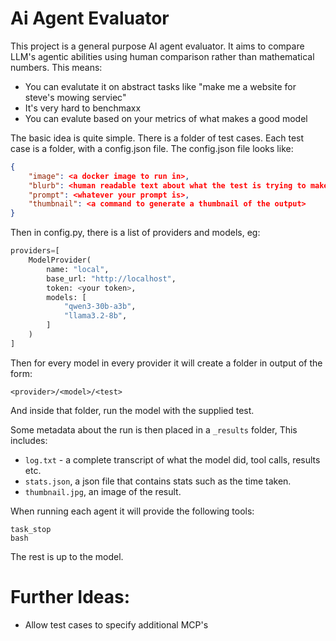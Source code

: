 # Ai Agent Evaluator

This project is a general purpose AI agent evaluator. It aims to compare LLM's agentic abilities using human comparison rather than mathematical numbers. This means:
 - You can evalutate it on abstract tasks like "make me a website for steve's mowing serviec"
 - It's very hard to benchmaxx
 - You can evalute based on your metrics of what makes a good model

The basic idea is quite simple. There is a folder of test cases.
Each test case is a folder, with a config.json file. The config.json file looks like:
```json
{
    "image": <a docker image to run in>,
    "blurb": <human readable text about what the test is trying to make the model do>,
    "prompt": <whatever your prompt is>,
    "thumbnail": <a command to generate a thumbnail of the output>
}
```

Then in config.py, there is a list of providers and models, eg:
```python
providers=[
    ModelProvider(
        name: "local",
        base_url: "http://localhost",
        token: <your token>,
        models: [
            "qwen3-30b-a3b",
            "llama3.2-8b",
        ]
    )
]
```

Then for every model in every provider it will create a folder in output of the form:
```
<provider>/<model>/<test>
```
And inside that folder, run the model with the supplied test.

Some metadata about the run is then placed in a `_results` folder, This includes:
 - `log.txt` - a complete transcript of what the model did, tool calls, results etc.
 - `stats.json`, a json file that contains stats such as the time taken.
 - `thumbnail.jpg`, an image of the result.


When running each agent it will provide the following tools:
```
task_stop
bash
```
The rest is up to the model.


# Further Ideas:
 - Allow test cases to specify additional MCP's 